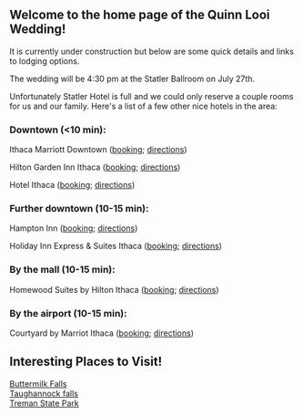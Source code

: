 ## Welcome to the home page of the Quinn Looi Wedding!

It is currently under construction but below are some quick details and links to lodging options.

The wedding will be 4:30 pm at the Statler Ballroom on July 27th.

Unfortunately Statler Hotel is full and we could only reserve a couple rooms for us and our family. Here's a list of a few other nice hotels in the area:  

### Downtown (<10 min):  
Ithaca Marriott Downtown ([booking](https://www.reservations.com/hotel/ithaca-marriott-downtown-on-the-commons-ithaca-ny?rmcid=dsa&gclid=EAIaIQobChMIjKL_h9fX3wIVhB-GCh0SDwdyEAAYAiAAEgLW__D_BwE); [directions](https://www.google.com/maps/dir/Ithaca+Marriott+Downtown+on+the+Commons,+120+S+Aurora+St,+Ithaca,+NY+14850/Statler+Dr,+Ithaca,+NY+14853/@42.4418673,-76.4903548,16z/data=!3m1!4b1!4m14!4m13!1m5!1m1!1s0x89d0819b9e61d8c5:0x491c811d04871d56!2m2!1d-76.495525!2d42.438972!1m5!1m1!1s0x89d0818b734b4fbf:0x19e517804b10dd40!2m2!1d-76.4815864!2d42.4458011!3e0))

Hilton Garden Inn Ithaca ([booking](http://www.guestreservations.com/hilton-garden-inn-ithaca/booking?gclid=EAIaIQobChMI6fTd49bX3wIVjbbICh25pQlJEAAYAiAAEgJvRPD_BwE); [directions](https://www.google.com/maps/dir/Hilton+Garden+Inn+Ithaca,+East+Seneca+Street,+Ithaca,+NY/Statler+Dr,+Ithaca,+NY+14853/@42.4438289,-76.4991278,15z/data=!3m1!4b1!4m14!4m13!1m5!1m1!1s0x89d0819c97f6b33f:0x698a65e058656089!2m2!1d-76.4973132!2d42.4407115!1m5!1m1!1s0x89d0818b734b4fbf:0x19e517804b10dd40!2m2!1d-76.4815864!2d42.4458011!3e0))

Hotel Ithaca ([booking](http://www.guestreservations.com/hotel-ithaca/booking?gclid=EAIaIQobChMIpOz-0tfX3wIVRksNCh24rAlfEAAYASAAEgKT7vD_BwE); [directions](https://www.google.com/maps/dir/The+Hotel+Ithaca,+222+S+Cayuga+St,+Ithaca,+NY+14850/Statler+Dr,+Ithaca,+NY+14853/@42.4416546,-76.5051786,14z/data=!3m1!4b1!4m14!4m13!1m5!1m1!1s0x89d0819c3470b25f:0x19658260249e7c93!2m2!1d-76.4991141!2d42.4375998!1m5!1m1!1s0x89d0818b734b4fbf:0x19e517804b10dd40!2m2!1d-76.4815864!2d42.4458011!3e0))

### Further downtown (10-15 min):  
Hampton Inn ([booking](http://www.guestreservations.com/hampton-inn-ithaca/booking?gclid=EAIaIQobChMI4rrZjNjX3wIVw2SGCh0SEwhAEAAYAiAAEgIonfD_BwE); [directions](https://www.google.com/maps/dir/Hampton+Inn+Ithaca,+Elmira+Road,+Ithaca,+NY/Statler+Dr,+Ithaca,+NY+14853/@42.4356499,-76.5123588,14z/data=!3m1!4b1!4m14!4m13!1m5!1m1!1s0x89d0810fefda4879:0x78ba86e30740a0c5!2m2!1d-76.5132424!2d42.4248629!1m5!1m1!1s0x89d0818b734b4fbf:0x19e517804b10dd40!2m2!1d-76.4815864!2d42.4458011!3e0))  

Holiday Inn Express & Suites Ithaca ([booking](https://www.ihg.com/holidayinnexpress/hotels/us/en/ithaca/ithex/hoteldetail?qDest=Ithaca,%19NY,%20United%20States&qCiD=5&qCoD=6&qCiMy=02019&qCoMy=02019&qAdlt=1&qChld=0&qRms=1&qWch=0&qSmP=1&qIta=99504425&glat=SEAR&setPMCookies=true&qRtP=6CBARC&qAkamaiCC=US&srb_u=1&qRad=30&qRdU=mi&presentationViewType=null&qBrs=re.ic.in.vn.cp.vx.hi.ex.rs.cv.sb.cw.ma.ul.ki.va); [directions](https://www.google.com/maps/dir/Holiday+Inn+Express+%26+Suites+Ithaca,+371+Elmira+Rd,+Ithaca,+NY+14850/The+Statler+Hotel,+Statler+Drive,+Ithaca,+NY/@42.4366849,-76.5176133,14z/data=!3m1!4b1!4m14!4m13!1m5!1m1!1s0x89d0811b9885e527:0x25065a416a320391!2m2!1d-76.5176399!2d42.4212134!1m5!1m1!1s0x89d0818b0848a40f:0x14dd1f9150f89ebd!2m2!1d-76.48231!2d42.446388!3e0))  

### By the mall (10-15 min):  
Homewood Suites by Hilton Ithaca ([booking](http://www.guestreservations.com/homewood-suites-by-hilton-ithaca/booking?gclid=EAIaIQobChMI3Kj_p9jX3wIVyh6GCh0hnw3MEAAYAiAAEgK79vD_BwE); [directions](https://www.google.com/maps/dir/Homewood+Suites+by+Hilton+Ithaca,+Cinema+Drive,+Ithaca,+NY/Statler+Dr,+Ithaca,+NY+14853/@42.4621902,-76.4900091,14z/data=!3m1!4b1!4m14!4m13!1m5!1m1!1s0x89d082677b8b620b:0x382984b24cb776d2!2m2!1d-76.4792714!2d42.4804354!1m5!1m1!1s0x89d0818b734b4fbf:0x19e517804b10dd40!2m2!1d-76.4815864!2d42.4458011!3e0))  

### By the airport (10-15 min):  
Courtyard by Marriot Ithaca ([booking](https://www.reservations.com/hotel/courtyard-by-marriott-ithaca-lansing?rmcid=dsa&gclid=EAIaIQobChMI6fby3djX3wIVAVuGCh3hhQRAEAAYAiAAEgJw5_D_BwE); [directions](https://www.google.com/maps/dir/Courtyard+by+Marriott+Ithaca+Airport%2FUniversity,+29+Thornwood+Dr,+Ithaca,+NY+14850/Statler+Dr,+Ithaca,+NY+14853/@42.4651982,-76.4803918,13z/data=!3m1!4b1!4m14!4m13!1m5!1m1!1s0x89d0827e6a873b99:0x89578d38567d9039!2m2!1d-76.4652659!2d42.4833222!1m5!1m1!1s0x89d0818b734b4fbf:0x19e517804b10dd40!2m2!1d-76.4815864!2d42.4458011!3e0))

## Interesting Places to Visit!
[Buttermilk Falls](https://parks.ny.gov/parks/151/details.aspx)  
[Taughannock falls](https://parks.ny.gov/parks/62/details.aspx)  
[Treman State Park](https://parks.ny.gov/parks/135/details.aspx)  